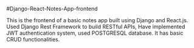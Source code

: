 #Django-React-Notes-App-frontend

This is the frontend of a basic notes app built using Django and React.js. Used Django Rest Framework to build RESTful APIs, Have implemented JWT authentication system, used POSTGRESQL database. It has basic CRUD functionalities.
